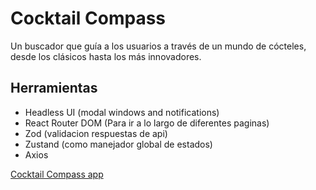 # Cocktail Compass

Un buscador que guía a los usuarios a través de un mundo de cócteles, desde los clásicos hasta los más innovadores.

## Herramientas

- Headless UI (modal windows and notifications)
- React Router DOM (Para ir a lo largo de diferentes paginas)
- Zod (validacion respuestas de api)
- Zustand (como manejador global de estados)
- Axios

[Cocktail Compass app](https://66f3b02756c6a4dbda16cec4--exquisite-lokum-0ea296.netlify.app/)